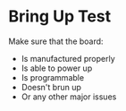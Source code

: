 # Bring Up Test

Make sure that the board:
* Is manufactured properly
* Is able to power up
* Is programmable
* Doesn't brun up
* Or any other major issues
